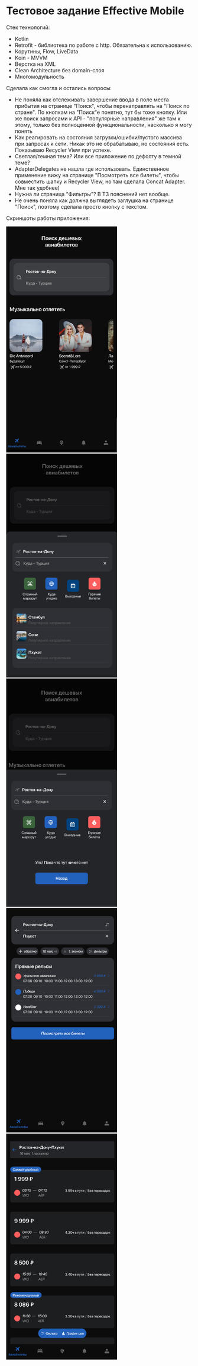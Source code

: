 # Тестовое задание Effective Mobile

Стек технологий:
- Kotlin
- Retrofit - библиотека по работе с http. Обязательна к использованию. 
- Корутины, ﻿Flow, LiveData
- Koin
﻿﻿- MVVM
- Верстка на XML
- Clean Architecture без domain-слоя
- Многомодульность

Сделала как смогла и остались вопросы:
- Не поняла как отслеживать завершение ввода в поле места прибытия на странице "Поиск", чтобы перенаправлять на "Поиск по стране". По кнопкам на "Поиск"е понятно, тут бы тоже кнопку. Или же поиск запросами к API - "популярные направления" же там к этому, только без полноценной функциональности, насколько я могу понять
- Как реагировать на состояния загрузки/ошибки/пустого массива при запросах к сети. Никак это не обрабатываю, но состояния есть. Показываю Recycler View при успехе.
- Светлая/темная тема? Или все приложение по дефолту в темной теме?
- ﻿﻿AdapterDelegates не нашла где использовать. Единственное применение вижу на странице "Посмотреть все билеты", чтобы совместить шапку и Recycler View, но там сделала Concat Adapter. Мне так удобнее)
- Нужна ли страница "Фильтры"? В ТЗ пояснений нет вообще.
- Не очень поняла как должна выглядеть заглушка на странице "Поиск", поэтому сделала просто кнопку с текстом.

Скриншоты работы приложения:

<img width="300px" src="https://github.com/wybin4/effective_mobile_test/blob/assets/1.png"/><img width="300px" src="https://github.com/wybin4/effective_mobile_test/blob/assets/2.png"/>
<img width="300px" src="https://github.com/wybin4/effective_mobile_test/blob/assets/2_stub.png"/><img width="300px" src="https://github.com/wybin4/effective_mobile_test/blob/assets/3.png"/>
<img width="300px" src="https://github.com/wybin4/effective_mobile_test/blob/assets/4.png"/>
